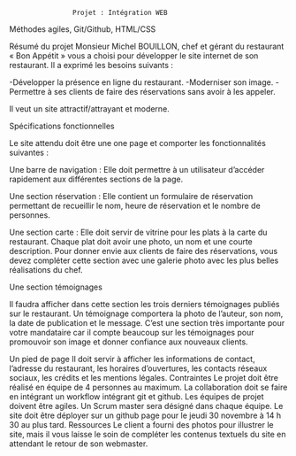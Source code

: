                     Projet : Intégration WEB 



Méthodes agiles, Git/Github, HTML/CSS 

Résumé du projet 
Monsieur Michel BOUILLON, chef et gérant du restaurant « Bon Appétit » 
vous a choisi pour développer le site internet de son restaurant. Il a exprimé les besoins suivants : 

-Développer la présence en ligne du restaurant. 
-Moderniser son image. 
-Permettre à ses clients de faire des réservations sans avoir à les appeler. 

Il veut un site attractif/attrayant et moderne. 

Spécifications fonctionnelles 

Le site attendu doit être une one page et comporter les 
fonctionnalités suivantes : 

Une barre de navigation : 
Elle doit permettre à un utilisateur d’accéder rapidement aux différentes sections de la page.

Une section réservation : 
Elle contient un formulaire de réservation permettant de recueillir le nom, heure de réservation et le nombre de personnes.

Une section carte :
Elle doit servir de vitrine pour les plats à la carte du restaurant. 
Chaque plat doit avoir une photo, un nom et une courte description. 
Pour donner envie aux clients de faire des réservations, vous devez 
compléter cette section avec une galerie photo avec les plus belles 
réalisations du chef. 

Une section témoignages

Il faudra afficher dans cette section les trois derniers témoignages 
publiés sur le restaurant. Un témoignage comportera la photo de 
l’auteur, son nom, la date de publication et le message. 
C’est une section très importante pour votre mandataire car il compte beaucoup sur les témoignages pour promouvoir son image et donner confiance aux nouveaux clients. 


Un pied de page 
Il doit servir à afficher les informations de contact, l’adresse du restaurant, les horaires d’ouvertures, les contacts réseaux sociaux, les crédits et les mentions légales. 
Contraintes 
Le projet doit être réalisé en équipe de 4 personnes au maximum. 
La collaboration doit se faire en intégrant un workflow intégrant git 
et github. 
Les équipes de projet doivent être agiles. Un Scrum master sera 
désigné dans chaque équipe. 
Le site doit être déployer sur un github page pour le jeudi 30 novembre
à 14 h 30 au plus tard. 
Ressources 
Le client a fourni des photos pour illustrer le site, mais il vous 
laisse le soin de compléter les contenus textuels du site en attendant 
le retour de son webmaster. 